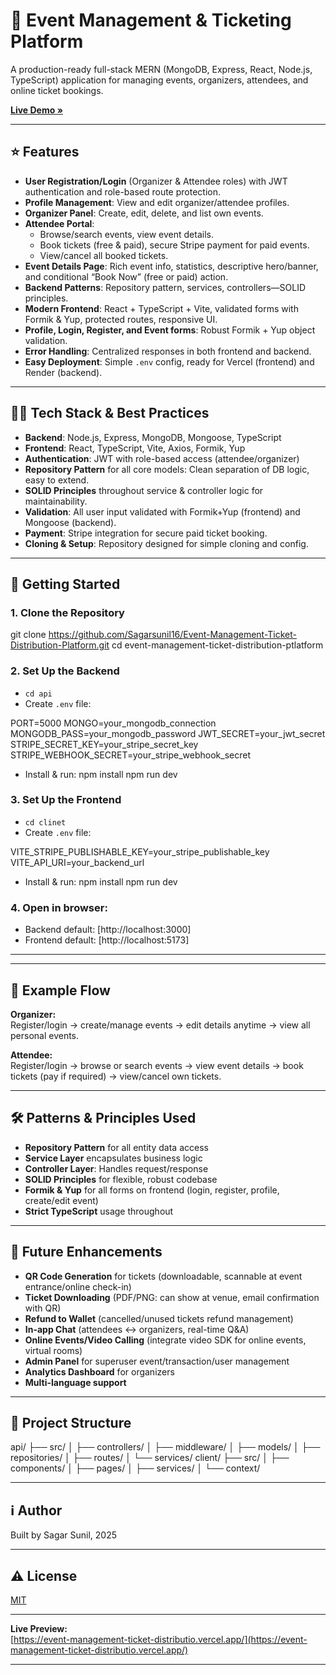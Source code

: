# 🎫 Event Management & Ticketing Platform

A production-ready full-stack MERN (MongoDB, Express, React, Node.js, TypeScript) application for managing events, organizers, attendees, and online ticket bookings.

**[Live Demo »](https://event-management-ticket-distributio.vercel.app/)**

---

## ⭐ Features

- **User Registration/Login** (Organizer & Attendee roles) with JWT authentication and role-based route protection.
- **Profile Management**: View and edit organizer/attendee profiles.
- **Organizer Panel**: Create, edit, delete, and list own events.
- **Attendee Portal**:
  - Browse/search events, view event details.
  - Book tickets (free & paid), secure Stripe payment for paid events.
  - View/cancel all booked tickets.
- **Event Details Page**: Rich event info, statistics, descriptive hero/banner, and conditional “Book Now” (free or paid) action.
- **Backend Patterns**: Repository pattern, services, controllers—SOLID principles.
- **Modern Frontend**: React + TypeScript + Vite, validated forms with Formik & Yup, protected routes, responsive UI.
- **Profile, Login, Register, and Event forms**: Robust Formik + Yup object validation.
- **Error Handling**: Centralized responses in both frontend and backend.
- **Easy Deployment**: Simple `.env` config, ready for Vercel (frontend) and Render (backend).

---

## 🧑‍💻 Tech Stack & Best Practices

- **Backend**: Node.js, Express, MongoDB, Mongoose, TypeScript
- **Frontend**: React, TypeScript, Vite, Axios, Formik, Yup
- **Authentication**: JWT with role-based access (attendee/organizer)
- **Repository Pattern** for all core models: Clean separation of DB logic, easy to extend.
- **SOLID Principles** throughout service & controller logic for maintainability.
- **Validation**: All user input validated with Formik+Yup (frontend) and Mongoose (backend).
- **Payment**: Stripe integration for secure paid ticket booking.
- **Cloning & Setup**: Repository designed for simple cloning and config.

---

## 🚀 Getting Started

### 1. Clone the Repository

git clone https://github.com/Sagarsunil16/Event-Management-Ticket-Distribution-Platform.git
cd event-management-ticket-distribution-ptlatform



### 2. Set Up the Backend

- `cd api`
- Create `.env` file:

PORT=5000
MONGO=your_mongodb_connection
MONGODB_PASS=your_mongodb_password
JWT_SECRET=your_jwt_secret
STRIPE_SECRET_KEY=your_stripe_secret_key
STRIPE_WEBHOOK_SECRET=your_stripe_webhook_secret



- Install & run:
npm install
npm run dev



### 3. Set Up the Frontend

- `cd clinet`
- Create `.env` file:

VITE_STRIPE_PUBLISHABLE_KEY=your_stripe_publishable_key
VITE_API_URI=your_backend_url


- Install & run:
npm install
npm run dev




### 4. Open in browser:

- Backend default: [http://localhost:3000]
- Frontend default: [http://localhost:5173]

---


---

## 📲 Example Flow

**Organizer:**  
Register/login → create/manage events → edit details anytime → view all personal events.

**Attendee:**  
Register/login → browse or search events → view event details → book tickets (pay if required) → view/cancel own tickets.

---

## 🛠️ Patterns & Principles Used

- **Repository Pattern** for all entity data access
- **Service Layer** encapsulates business logic
- **Controller Layer**: Handles request/response
- **SOLID Principles** for flexible, robust codebase
- **Formik & Yup** for all forms on frontend (login, register, profile, create/edit event)
- **Strict TypeScript** usage throughout

---

## 🌱 Future Enhancements

- **QR Code Generation** for tickets (downloadable, scannable at event entrance/online check-in)
- **Ticket Downloading** (PDF/PNG: can show at venue, email confirmation with QR)
- **Refund to Wallet** (cancelled/unused tickets refund management)
- **In-app Chat** (attendees ↔️ organizers, real-time Q&A)
- **Online Events/Video Calling** (integrate video SDK for online events, virtual rooms)
- **Admin Panel** for superuser event/transaction/user management
- **Analytics Dashboard** for organizers
- **Multi-language support**

---

## 📁 Project Structure

api/
├── src/
│ ├── controllers/
│ ├── middleware/
│ ├── models/
│ ├── repositories/
│ ├── routes/
│ └── services/
client/
├── src/
│ ├── components/
│ ├── pages/
│ ├── services/
│ └── context/



---


## ℹ️ Author

Built by Sagar Sunil, 2025

---

## ⚠️ License

[MIT](LICENSE)

---

**Live Preview:**  
[https://event-management-ticket-distributio.vercel.app/](https://event-management-ticket-distributio.vercel.app/)

---
